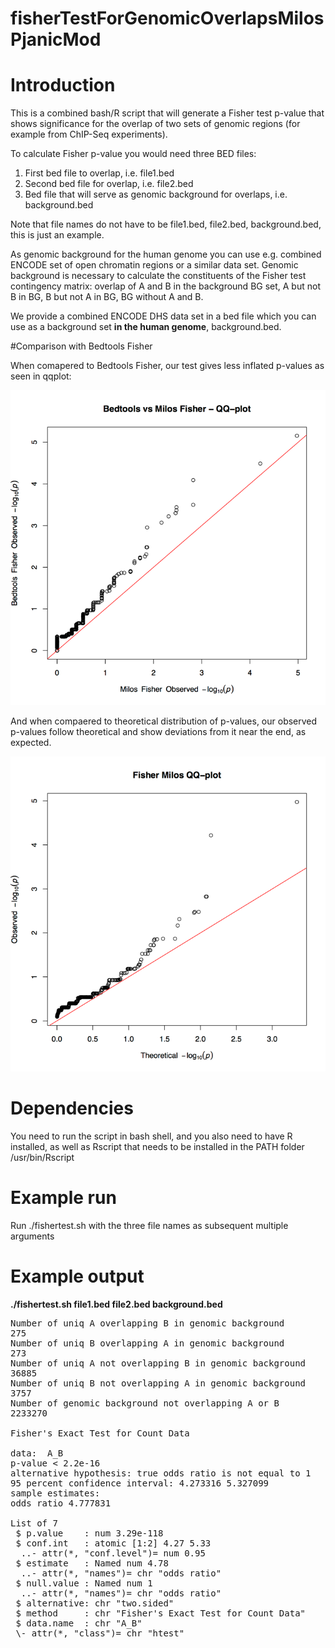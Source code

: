 # fisherTestForGenomicOverlapsMilosPjanicMod

# Introduction

This is a combined bash/R script that will generate a Fisher test p-value that shows significance for the overlap of two sets of genomic regions (for example from ChIP-Seq experiments). 

To calculate Fisher p-value you would need three BED files:
1. First bed file to overlap, i.e. file1.bed
2. Second bed file for overlap, i.e. file2.bed
3. Bed file that will serve as genomic background for overlaps, i.e. background.bed

Note that file names do not have to be file1.bed, file2.bed, background.bed, this is just an example.

As genomic background for the human genome you can use e.g. combined ENCODE set of open chromatin regions or a similar data set. Genomic background is necessary to calculate the constituents of the Fisher test contingency matrix: overlap of A and B in the background BG set, A but not B in BG, B but not A in BG, BG without A and B. 

We provide a combined ENCODE DHS data set in a bed file which you can use as a background set **in the human genome**, background.bed.

#Comparison with Bedtools Fisher

When comapered to Bedtools Fisher, our test gives less inflated p-values as seen in qqplot:

![alt text](https://github.com/milospjanic/fisher-test-for-genomic-overlaps/blob/master/qqplot.bedtools.fisher.png)

And when compaered to theoretical distribution of p-values, our observed p-values follow theoretical and show deviations from it near the end, as expected.

![alt text](https://github.com/milospjanic/fisher-test-for-genomic-overlaps/blob/master/qqplot.milos.fisher.png)

# Dependencies

You need to run the script in bash shell, and you also need to have R installed, as well as Rscript that needs to be installed in the PATH folder /usr/bin/Rscript

# Example run

Run ./fishertest.sh with the three file names as subsequent multiple arguments

# Example output
**./fishertest.sh file1.bed file2.bed background.bed**
<pre>
Number of uniq A overlapping B in genomic background 
275
Number of uniq B overlapping A in genomic background 
273
Number of uniq A not overlapping B in genomic background 
36885
Number of uniq B not overlapping A in genomic background 
3757
Number of genomic background not overlapping A or B 
2233270

Fisher's Exact Test for Count Data

data:  A_B
p-value < 2.2e-16
alternative hypothesis: true odds ratio is not equal to 1
95 percent confidence interval: 4.273316 5.327099
sample estimates:
odds ratio 4.777831

List of 7
 $ p.value    : num 3.29e-118
 $ conf.int   : atomic [1:2] 4.27 5.33
  ..- attr(*, "conf.level")= num 0.95
 $ estimate   : Named num 4.78
  ..- attr(*, "names")= chr "odds ratio"
 $ null.value : Named num 1
  ..- attr(*, "names")= chr "odds ratio"
 $ alternative: chr "two.sided"
 $ method     : chr "Fisher's Exact Test for Count Data"
 $ data.name  : chr "A_B"
 \- attr(*, "class")= chr "htest"
</pre>
